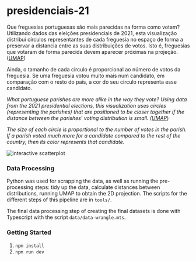 # presidenciais-21

Que freguesias portuguesas são mais parecidas na forma como votam? Utilizando dados das eleições presidenciais de 2021, esta visualização distribui círculos representantes de cada freguesia no espaço de forma a preservar a distancia entre as suas distribuições de votos. Isto é, freguesias que votaram de forma parecida devem aparecer próximas na projeção. ([UMAP](https://github.com/lmcinnes/umap))

Ainda, o tamanho de cada circulo é proporcional ao número de votos da freguesia. Se uma freguesia votou muito mais num candidato, em comparação com o resto do país, a cor do seu circulo representa esse candidato.

_What portuguese parishes are more alike in the way they vote? Using data from the 2021 presidential elections, this visualization uses circles (representing the parishes) that are positioned to be closer together if the distance between the parishes' voting distribution is small. ([UMAP](https://github.com/lmcinnes/umap)_)

_The size of each circle is proportional to the number of votes in the parish. If a parish voted much more for a candidate compared to the rest of the country, then its color represents that candidate._

![interactive scatterplot](coverimage.gif)

### Data Processing

Python was used for scrapping the data, as well as running the pre-processing steps: tidy up the data, calculate distances between distributions, running UMAP to obtain the 2D projection. The scripts for the different steps of this pipeline are in `tools/`.

The final data processing step of creating the final datasets is done with Typescript with the script `data/data-wrangle.mts`.

### Getting Started

1. `npm install`
2. `npm run dev`
